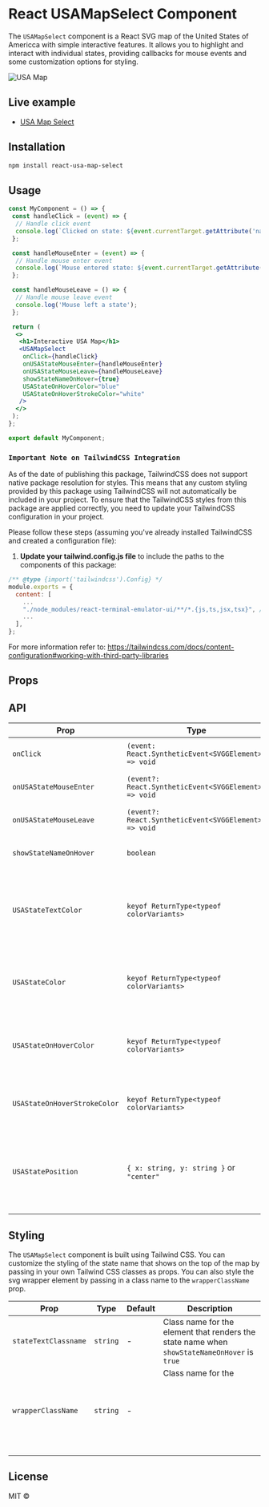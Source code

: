 # React USAMapSelect Component

The `USAMapSelect` component is a React SVG map of the United States of Americca with simple interactive features. It
allows you to highlight and interact with individual states, providing callbacks for mouse events and some customization
options for styling.

![USA Map](https://s2.ezgif.com/tmp/ezgif-2-bcb48d6f06.gif)

## Live example

- [USA Map Select](https://token-ed.github.io/react-usa-map-select)

## Installation

```bash
npm install react-usa-map-select
```

## Usage

```jsx 
const MyComponent = () => {
 const handleClick = (event) => {
  // Handle click event
  console.log(`Clicked on state: ${event.currentTarget.getAttribute('name')}`);
 };

 const handleMouseEnter = (event) => {
  // Handle mouse enter event
  console.log(`Mouse entered state: ${event.currentTarget.getAttribute('name')}`);
 };

 const handleMouseLeave = () => {
  // Handle mouse leave event
  console.log('Mouse left a state');
 };

 return (
  <>
   <h1>Interactive USA Map</h1>
   <USAMapSelect
    onClick={handleClick}
    onUSAStateMouseEnter={handleMouseEnter}
    onUSAStateMouseLeave={handleMouseLeave}
    showStateNameOnHover={true}
    USAStateOnHoverColor="blue"
    USAStateOnHoverStrokeColor="white"
   />
  </>
 );
};

export default MyComponent;
```
### `Important Note on TailwindCSS Integration`

As of the date of publishing this package, TailwindCSS does not support native package resolution for styles. This means that any custom styling provided by this package using TailwindCSS will not automatically be included in your project. To ensure that the TailwindCSS styles from this package are applied correctly, you need to update your TailwindCSS configuration in your project.

Please follow these steps (assuming you've already installed TailwindCSS and created a configuration file):

1. **Update your tailwind.config.js file** to include the paths to the components of this package:

```js
/** @type {import('tailwindcss').Config} */
module.exports = {
  content: [
    ...
    "./node_modules/react-terminal-emulator-ui/**/*.{js,ts,jsx,tsx}", // Add this line,
    ...
  ],
};
```

For more information refer to: https://tailwindcss.com/docs/content-configuration#working-with-third-party-libraries

## Props

## API

| Prop                         | Type                                                  | Default | Description                                                                                                                                                |
|------------------------------|-------------------------------------------------------|---------|------------------------------------------------------------------------------------------------------------------------------------------------------------|
| `onClick`                    | `(event: React.SyntheticEvent<SVGGElement>) => void`  | -       | Callback function triggered on clicking a state.                                                                                                           |
| `onUSAStateMouseEnter`       | `(event?: React.SyntheticEvent<SVGGElement>) => void` | -       | Callback function triggered on mouse enter over a state.                                                                                                   |
| `onUSAStateMouseLeave`       | `(event?: React.SyntheticEvent<SVGGElement>) => void` | -       | Callback function triggered on mouse leave from a state.                                                                                                   |
| `showStateNameOnHover`       | `boolean`                                             | `false` | Boolean indicating whether to display the state name on hover.                                                                                             |
| `USAStateTextColor`          | `keyof ReturnType<typeof colorVariants>`              | `slate` | Color variant for the state text if `showStateNameOnHover` is `true`. Choose from: slate, white, gray, yellow, green, emerald, blue, purple, orange, pink. |
| `USAStateColor`              | `keyof ReturnType<typeof colorVariants>`              | `gray`  | Color variant for the state. Choose from: slate, white, gray, yellow, green, emerald, blue, purple, orange, pink.                                          |
| `USAStateOnHoverColor`       | `keyof ReturnType<typeof colorVariants>`              | `slate` | Color variant for the state on hover. Choose from: slate, white, gray, yellow, green, emerald, blue, purple, orange, pink.                                 |
| `USAStateOnHoverStrokeColor` | `keyof ReturnType<typeof colorVariants>`              | -       | Stroke color variant for the state on hover. Choose from the same options as `USAStateOnHoverColor`.                                                       |
| `USAStatePosition`           | `{ x: string, y: string }` or `"center"`              | -       | Position of the state name relative to the SVG wrapper. If `center`, the state name will persist the center position relative to the SVG wrapper.          |      

## Styling

The `USAMapSelect` component is built using Tailwind CSS.
You can customize the styling of the state name that shows on the top of the map by passing in your own Tailwind CSS
classes as props.
You can also style the svg wrapper element by passing in a class name to the `wrapperClassName` prop.

| Prop                 | Type     | Default | Description                                                                                         |
|----------------------|----------|---------|-----------------------------------------------------------------------------------------------------|
| `stateTextClassname` | `string` | -       | Class name for the <text> element that renders the state name when `showStateNameOnHover` is `true` |
| `wrapperClassName`   | `string` | -       | Class name for the <svg> element that wraps the map.                                                |

## License

MIT ©
